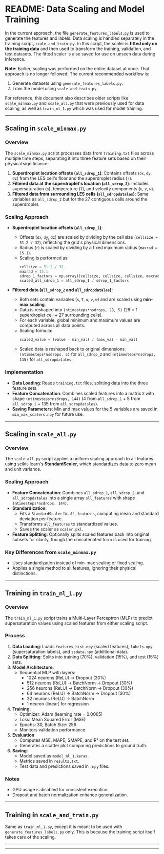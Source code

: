 # README: Data Scaling and Model Training

In the current approach, the file `generate_features_labels.py` is used to generate the features and labels. Data scaling is handled separately in the training script, `scale_and_train.py`. In this script, the scaler is **fitted only on the training data** and then used to transform the training, validation, and test datasets. The fitted scaler is also saved for use on unseen data during inference.

**Note:** Earlier, scaling was performed on the entire dataset at once. That approach is no longer followed. The current recommended workflow is:

1. Generate datasets using `generate_features_labels.py`.
2. Train the model using `scale_and_train.py`.

For reference, this document also describes older scripts like `scale_minmax.py` and `scale_all.py` that were previously used for data scaling, as well as `train_ml_1.py` which was used for model training.

---

## Scaling in `scale_minmax.py`

### Overview
The `scale_minmax.py` script processes data from `training.txt` files across multiple time steps, separating it into three feature sets based on their physical significance:
1. **Superdroplet location offsets (`all_sdrop_1`)**: Contains offsets (`dx`, `dy`, `dz`) from the LES cell's floor and the superdroplet radius (`r`).
2. **Filtered data at the superdroplet's location (`all_sdrop_2`)**: Includes supersaturation (`s`), temperature (`T`), and velocity components (`u`, `v`, `w`).
3. **Filtered data from surrounding LES cells (`all_sdropdatales`)**: Same variables as `all_sdrop_2` but for the 27 contiguous cells around the superdroplet.

### Scaling Approach
- **Superdroplet location offsets (`all_sdrop_1`)**:
  - Offsets (`dx`, `dy`, `dz`) are scaled by dividing by the cell size (`cellsize = 51.2 / 32`), reflecting the grid's physical dimensions.
  - Radius (`r`) is scaled by dividing by a fixed maximum radius (`maxrad = 15.1`).
  - Scaling is performed as:
    ```python
    cellsize = 51.2 / 32
    maxrad = 15.1
    sdrop_1_factors = np.array([cellsize, cellsize, cellsize, maxrad])
    scaled_all_sdrop_1 = all_sdrop_1 / sdrop_1_factors
    ```

- **Filtered data (`all_sdrop_2` and `all_sdropdatales`)**:
  - Both sets contain variables (`s`, `T`, `u`, `v`, `w`) and are scaled using **min-max scaling**.
  - Data is reshaped into `(ntimesteps*nsdrops, 28, 5)` (28 = 1 superdroplet cell + 27 surrounding cells).
  - For each variable, global minimum and maximum values are computed across all data points.
  - Scaling formula:
    ```python
    scaled_value = (value - min_val) / (max_val - min_val)
    ```
  - Scaled data is reshaped back to original dimensions: `(ntimesteps*nsdrops, 5)` for `all_sdrop_2` and `(ntimesteps*nsdrops, 135)` for `all_sdropdatales`.

### Implementation
- **Data Loading**: Reads `training.txt` files, splitting data into the three feature sets.
- **Feature Concatenation**: Combines scaled features into a matrix `X` with shape `(ntimesteps*nsdrops, 144)` (4 from `all_sdrop_1` + 5 from `all_sdrop_2` + 135 from `all_sdropdatales`).
- **Saving Parameters**: Min and max values for the 5 variables are saved in `min_max_scalers.npy` for future use.

---

## Scaling in `scale_all.py`

### Overview
The `scale_all.py` script applies a uniform scaling approach to all features using scikit-learn's **StandardScaler**, which standardizes data to zero mean and unit variance.

### Scaling Approach
- **Feature Concatenation**: Combines `all_sdrop_1`, `all_sdrop_2`, and `all_sdropdatales` into a single array `all_features` with shape `(ntimesteps*nsdrops, 144)`.
- **Standardization**:
  - Fits a `StandardScaler` to `all_features`, computing mean and standard deviation per feature.
  - Transforms `all_features` to standardized values.
  - Saves the scaler as `scaler.pkl`.
- **Feature Splitting**: Optionally splits scaled features back into original subsets for clarity, though the concatenated form is used for training.

### Key Differences from `scale_minmax.py`
- Uses standardization instead of min-max scaling or fixed scaling.
- Applies a single method to all features, ignoring their physical distinctions.

---

## Training in `train_ml_1.py`

### Overview
The `train_ml_1.py` script trains a Multi-Layer Perceptron (MLP) to predict supersaturation values using scaled features from either scaling script.

### Process
1. **Data Loading**: Loads `features_hist.npy` (scaled features), `labels.npy` (supersaturation labels), and `ssdata.npy` (additional data).
2. **Data Splitting**: Splits into training (70%), validation (15%), and test (15%) sets.
3. **Model Architecture**:
   - Sequential MLP with layers:
     - 1024 neurons (ReLU) → Dropout (30%)
     - 512 neurons (ReLU) → BatchNorm → Dropout (30%)
     - 256 neurons (ReLU) → BatchNorm → Dropout (30%)
     - 64 neurons (ReLU) → BatchNorm → Dropout (30%)
     - 32 neurons (ReLU) → BatchNorm
     - 1 neuron (linear) for regression
4. **Training**:
   - Optimizer: Adam (learning rate = 0.0005)
   - Loss: Mean Squared Error (MSE)
   - Epochs: 30, Batch Size: 256
   - Monitors validation performance
5. **Evaluation**:
   - Computes MSE, MAPE, SMAPE, and R² on the test set.
   - Generates a scatter plot comparing predictions to ground truth.
6. **Saving**:
   - Model saved as `model_ml_1.keras`.
   - Metrics saved in `results.txt`.
   - Test data and predictions saved in `.npy` files.

### Notes
- GPU usage is disabled for consistent execution.
- Dropout and batch normalization enhance generalization.

---

## Training in `scale_and_train.py`
Same as `train_ml_1.py`, except it is meant to be used with `generate_features_labels.py` only. This is because the training script itself takes care of the scaling.

---


---
